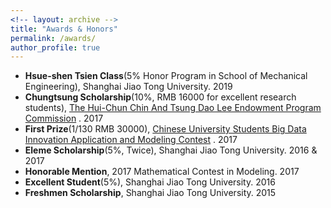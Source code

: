 ```yaml
---
<!-- layout: archive -->
title: "Awards & Honors"
permalink: /awards/
author_profile: true
---
```

* **Hsue-shen Tsien Class**(5% Honor Program in School of Mechanical Engineering), Shanghai Jiao Tong University. 2019
* **Chungtsung Scholarship**(10%, RMB 16000 for excellent research students), [The Hui-Chun Chin And Tsung Dao Lee Endowment Program Commission](http://junzheng.lib.sjtu.edu.cn/) . 2017
* **First Prize**(1/130 RMB 30000), [Chinese University Students Big Data Innovation Application and Modeling Contest](https://zhuangdingyi.github.io/files/chinatel.jpg) . 2017
* **Eleme Scholarship**(5%, Twice), Shanghai Jiao Tong University. 2016 & 2017
* **Honorable Mention**, 2017 Mathematical Contest in Modeling. 2017
* **Excellent Student**(5%), Shanghai Jiao Tong University. 2016
* **Freshmen Scholarship**, Shanghai Jiao Tong University. 2015